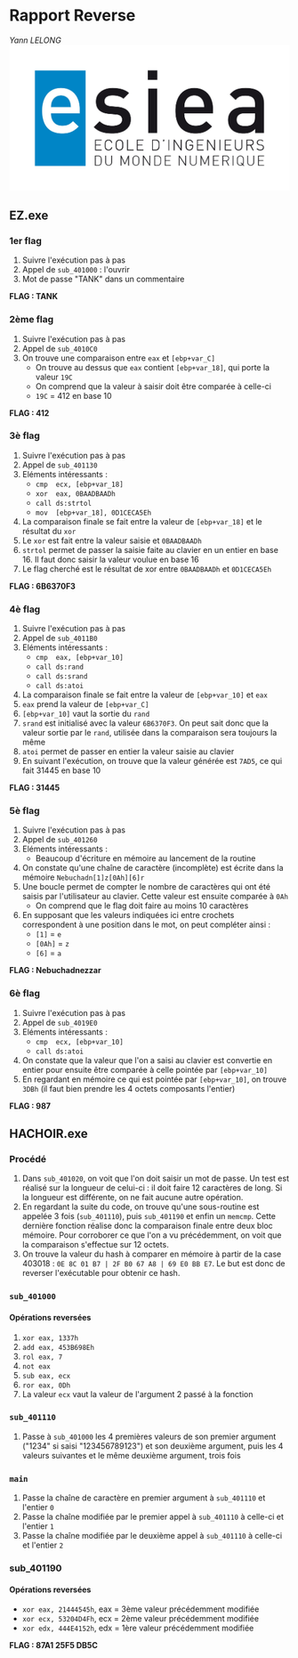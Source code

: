 # Rapport Reverse
_Yann LELONG_
![logo_esiea](logo_esiea.jpg)

## EZ.exe

### 1er flag

1. Suivre l'exécution pas à pas
2. Appel de `sub_401000` : l'ouvrir
3. Mot de passe "TANK" dans un commentaire

**FLAG : TANK**

### 2ème flag

1. Suivre l'exécution pas à pas
2. Appel de `sub_4010C0`
3. On trouve une comparaison entre `eax` et `[ebp+var_C]`
    * On trouve au dessus que `eax` contient `[ebp+var_18]`, qui porte la valeur `19C`
    * On comprend que la valeur à saisir doit être comparée à celle-ci
    * `19C` = 412 en base 10

**FLAG : 412**

### 3è flag

1. Suivre l'exécution pas à pas
2. Appel de `sub_401130`
3. Eléments intéressants :
    * `cmp  ecx, [ebp+var_18]`
    * `xor  eax, 0BAADBAADh`
    * `call ds:strtol`
    * `mov  [ebp+var_18], 0D1CECA5Eh`
4. La comparaison finale se fait entre la valeur de `[ebp+var_18]` et le résultat du `xor`
5. Le `xor` est fait entre la valeur saisie et `0BAADBAADh`
6. `strtol` permet de passer la saisie faite au clavier en un entier en base 16. Il faut donc saisir la valeur voulue en base 16
7. Le flag cherché est le résultat de xor entre `0BAADBAADh` et `0D1CECA5Eh`

**FLAG : 6B6370F3**

### 4è flag

1. Suivre l'exécution pas à pas
2. Appel de `sub_4011B0`
3. Eléments intéressants :
    * `cmp  eax, [ebp+var_10]`
    * `call ds:rand`
    * `call ds:srand`
    * `call ds:atoi`
4. La comparaison finale se fait entre la valeur de `[ebp+var_10]` et `eax`
5. `eax` prend la valeur de `[ebp+var_C]`
6. `[ebp+var_10]` vaut la sortie du `rand`
7. `srand` est initialisé avec la valeur `6B6370F3`. On peut sait donc que la valeur sortie par le `rand`, utilisée dans la comparaison sera toujours la même
8. `atoi` permet de passer en entier la valeur saisie au clavier
9. En suivant l'exécution, on trouve que la valeur générée est `7AD5`, ce qui fait 31445 en base 10

**FLAG : 31445**

### 5è flag

1. Suivre l'exécution pas à pas
2. Appel de `sub_401260`
3. Eléments intéressants :
    * Beaucoup d'écriture en mémoire au lancement de la routine
4. On constate qu'une chaîne de caractère (incomplète) est écrite dans la mémoire `Nebuchadn[1]z[0Ah][6]r`
5. Une boucle permet de compter le nombre de caractères qui ont été saisis par l'utilisateur au clavier. Cette valeur est ensuite comparée à `0Ah`
    * On comprend que le flag doit faire au moins 10 caractères 
6. En supposant que les valeurs indiquées ici entre crochets correspondent à une position dans le mot, on peut compléter ainsi :
    * `[1]`     = `e`
    * `[0Ah]`   = `z`
    * `[6]`     = `a`

**FLAG : Nebuchadnezzar**

### 6è flag

1. Suivre l'exécution pas à pas
2. Appel de `sub_4019E0`
3. Eléments intéressants :
    * `cmp  ecx, [ebp+var_10]`
    * `call ds:atoi`
4.  On constate que la valeur que l'on a saisi au clavier est convertie en entier pour ensuite être comparée à celle pointée par `[ebp+var_10]`
5.  En regardant en mémoire ce qui est pointée par `[ebp+var_10]`, on trouve `3DBh` (il faut bien prendre les 4 octets composants l'entier)

**FLAG : 987**

## HACHOIR.exe

### Procédé

1. Dans `sub_401020`, on voit que l'on doit saisir un mot de passe. Un test est réalisé sur la longueur de celui-ci : il doit faire 12 caractères de long. Si la longueur est différente, on ne fait aucune autre opération.
2. En regardant la suite du code, on trouve qu'une sous-routine est appelée 3 fois (`sub_401110`), puis `sub_401190` et enfin un `memcmp`. Cette dernière fonction réalise donc la comparaison finale entre deux bloc mémoire. Pour corroborer ce que l'on a vu précédemment, on voit que la comparaison s'effectue sur 12 octets.
3. On trouve la valeur du hash à comparer en mémoire à partir de la case 403018 : `0E 8C 01 B7 | 2F B0 67 A8 | 69 E0 BB E7`. Le but est donc de reverser l'exécutable pour obtenir ce hash.

### `sub_401000`

#### Opérations reversées

1. `xor eax, 1337h`
2. `add eax, 453B698Eh`
3. `rol eax, 7`
4. `not eax`
5. `sub eax, ecx`
6. `ror eax, 0Dh`
7. La valeur `ecx` vaut la valeur de l'argument 2 passé à la fonction

### `sub_401110`

1. Passe à `sub_401000` les 4 premières valeurs de son premier argument ("1234" si saisi "123456789123") et son deuxième argument, puis les 4 valeurs suivantes et le même deuxième argument, trois fois

### `main`

1. Passe la chaîne de caractère en premier argument à `sub_401110` et l'entier `0`
2. Passe la chaîne modifiée par le premier appel à `sub_401110` à celle-ci et l'entier `1`
3. Passe la chaîne modifiée par le deuxième appel à `sub_401110` à celle-ci et l'entier `2`

### sub_401190

#### Opérations reversées

* `xor eax, 21444545h`, eax = 3ème valeur précédemment modifiée
* `xor ecx, 53204D4Fh`, ecx = 2ème valeur précédemment modifiée
* `xor edx, 444E4152h`, edx = 1ère valeur précédemment modifiée

**FLAG : 87A1 25F5 DB5C**